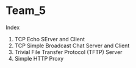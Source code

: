 # Team_5

Index
1. TCP Echo SErver and Client
2. TCP Simple Broadcast Chat Server and Client
3. Trivial File Transfer Protocol (TFTP) Server
4. Simple HTTP Proxy
